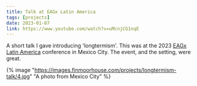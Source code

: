 ```yaml
---
title: Talk at EAGx Latin America
tags: [projects]
date: 2023-01-07
link: https://www.youtube.com/watch?v=uMcnjCG1nqE
---
```


A short talk I gave introducing 'longtermism'. This was at the 2023 [EAGx Latin America](https://www.effectivealtruism.org/ea-global/events/eagx-latam) conference in Mexico City. The event, and the setting, were great.

{% image "https://images.finmoorhouse.com/projects/longtermism-talk/4.jpg" "A photo from Mexico City" %}
